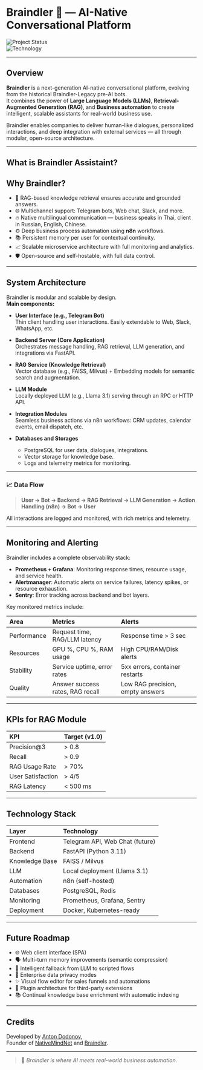 # Braindler 🚀 — AI-Native Conversational Platform

![Project Status](https://img.shields.io/badge/Status-Active-brightgreen)  
![Technology](https://img.shields.io/badge/Stack-LLM%20%7C%20RAG%20%7C%20n8n%20Automation%20%7C%20FastAPI-orange)

---

## Overview

**Braindler** is a next-generation AI-native conversational platform, evolving from the historical Braindler-Legacy pre-AI bots.  
It combines the power of **Large Language Models (LLMs)**, **Retrieval-Augmented Generation (RAG)**, and **Business automation** to create intelligent, scalable assistants for real-world business use.

Braindler enables companies to deliver human-like dialogues, personalized interactions, and deep integration with external services — all through modular, open-source architecture.

---
## What is Braindler Assistaint?

## Why Braindler?

- 🧠 RAG-based knowledge retrieval ensures accurate and grounded answers.
- 🌐 Multichannel support: Telegram bots, Web chat, Slack, and more.
- 🔥 Native multilingual communication — business speaks in Thai, client in Russian, English, Chinese.
- ⚙️ Deep business process automation using **n8n** workflows.
- 📚 Persistent memory per user for contextual continuity.
- 📈 Scalable microservice architecture with full monitoring and analytics.
- 🛡️ Open-source and self-hostable, with full data control.

---

## System Architecture

Braindler is modular and scalable by design.  
**Main components:**

- **User Interface (e.g., Telegram Bot)**  
  Thin client handling user interactions. Easily extendable to Web, Slack, WhatsApp, etc.

- **Backend Server (Core Application)**  
  Orchestrates message handling, RAG retrieval, LLM generation, and integrations via FastAPI.

- **RAG Service (Knowledge Retrieval)**  
  Vector database (e.g., FAISS, Milvus) + Embedding models for semantic search and augmentation.

- **LLM Module**  
  Locally deployed LLM (e.g., Llama 3.1) serving through an RPC or HTTP API.

- **Integration Modules**  
  Seamless business actions via n8n workflows: CRM updates, calendar events, email dispatch, etc.

- **Databases and Storages**  
  - PostgreSQL for user data, dialogues, integrations.
  - Vector storage for knowledge base.
  - Logs and telemetry metrics for monitoring.

---

### 📈 Data Flow

> **User → Bot → Backend → RAG Retrieval → LLM Generation → Action Handling (n8n) → Bot → User**

All interactions are logged and monitored, with rich metrics and telemetry.

---

## Monitoring and Alerting

Braindler includes a complete observability stack:

- **Prometheus + Grafana**: Monitoring response times, resource usage, and service health.
- **Alertmanager**: Automatic alerts on service failures, latency spikes, or resource exhaustion.
- **Sentry**: Error tracking across backend and bot layers.

Key monitored metrics include:

| Area | Metrics | Alerts |
|:----|:-------|:------|
| Performance | Request time, RAG/LLM latency | Response time > 3 sec |
| Resources | GPU %, CPU %, RAM usage | High CPU/RAM/Disk alerts |
| Stability | Service uptime, error rates | 5xx errors, container restarts |
| Quality | Answer success rates, RAG recall | Low RAG precision, empty answers |

---

## KPIs for RAG Module

| KPI | Target (v1.0) |
|:----|:-------------|
| Precision@3 | > 0.8 |
| Recall | > 0.9 |
| RAG Usage Rate | > 70% |
| User Satisfaction | > 4/5 |
| RAG Latency | < 500 ms |

---

## Technology Stack

| Layer | Technology |
|:------|:-----------|
| Frontend | Telegram API, Web Chat (future) |
| Backend | FastAPI (Python 3.11) |
| Knowledge Base | FAISS / Milvus |
| LLM | Local deployment (Llama 3.1) |
| Automation | n8n (self-hosted) |
| Databases | PostgreSQL, Redis |
| Monitoring | Prometheus, Grafana, Sentry |
| Deployment | Docker, Kubernetes-ready |

---

## Future Roadmap

- 🌐 Web client interface (SPA)
- 🗣️ Multi-turn memory improvements (semantic compression)
- 🤖 Intelligent fallback from LLM to scripted flows
- 🔐 Enterprise data privacy modes
- ✨ Visual flow editor for sales funnels and automations
- 🧩 Plugin architecture for third-party extensions
- 📚 Continual knowledge base enrichment with automatic indexing

---

## Credits

Developed by [Anton Dodonov](https://github.com/AntonDodonov),  
Founder of [NativeMindNet](https://github.com/NativeMindNet) and [Braindler](https://github.com/braindler).

---

> 🧠 *Braindler is where AI meets real-world business automation.*
